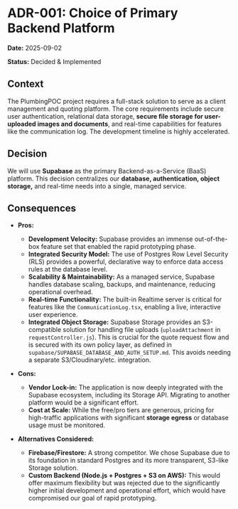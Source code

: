 # ADR-001: Choice of Primary Backend Platform

**Date:** 2025-09-02

**Status:** Decided & Implemented

## Context

The PlumbingPOC project requires a full-stack solution to serve as a client management and quoting platform. The core requirements include secure user authentication, relational data storage, **secure file storage for user-uploaded images and documents**, and real-time capabilities for features like the communication log. The development timeline is highly accelerated.

## Decision

We will use **Supabase** as the primary Backend-as-a-Service (BaaS) platform. This decision centralizes our **database, authentication, object storage,** and real-time needs into a single, managed service.

## Consequences

*   **Pros:**
    *   **Development Velocity:** Supabase provides an immense out-of-the-box feature set that enabled the rapid prototyping phase.
    *   **Integrated Security Model:** The use of Postgres Row Level Security (RLS) provides a powerful, declarative way to enforce data access rules at the database level.
    *   **Scalability & Maintainability:** As a managed service, Supabase handles database scaling, backups, and maintenance, reducing operational overhead.
    *   **Real-time Functionality:** The built-in Realtime server is critical for features like the `CommunicationLog.tsx`, enabling a live, interactive user experience.
    *   **Integrated Object Storage:** Supabase Storage provides an S3-compatible solution for handling file uploads (`uploadAttachment` in `requestController.js`). This is crucial for the quote request flow and is secured with its own policy layer, as defined in `supabase/SUPABASE_DATABASE_AND_AUTH_SETUP.md`. This avoids needing a separate S3/Cloudinary/etc. integration.

*   **Cons:**
    *   **Vendor Lock-in:** The application is now deeply integrated with the Supabase ecosystem, including its Storage API. Migrating to another platform would be a significant effort.
    *   **Cost at Scale:** While the free/pro tiers are generous, pricing for high-traffic applications with significant **storage egress** or database usage must be monitored.

*   **Alternatives Considered:**
    *   **Firebase/Firestore:** A strong competitor. We chose Supabase due to its foundation in standard Postgres and its more transparent, S3-like Storage solution.
    *   **Custom Backend (Node.js + Postgres + S3 on AWS):** This would offer maximum flexibility but was rejected due to the significantly higher initial development and operational effort, which would have compromised our goal of rapid prototyping.
